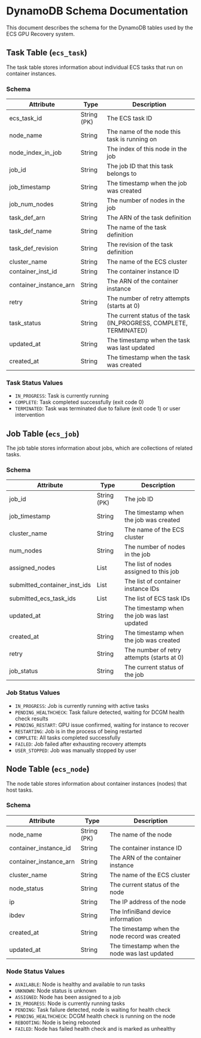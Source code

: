 # DynamoDB Schema Documentation

This document describes the schema for the DynamoDB tables used by the ECS GPU Recovery system.

## Task Table (`ecs_task`)

The task table stores information about individual ECS tasks that run on container instances.

### Schema

| Attribute | Type | Description |
|-----------|------|-------------|
| ecs_task_id | String (PK) | The ECS task ID |
| node_name | String | The name of the node this task is running on |
| node_index_in_job | String | The index of this node in the job |
| job_id | String | The job ID that this task belongs to |
| job_timestamp | String | The timestamp when the job was created |
| job_num_nodes | String | The number of nodes in the job |
| task_def_arn | String | The ARN of the task definition |
| task_def_name | String | The name of the task definition |
| task_def_revision | String | The revision of the task definition |
| cluster_name | String | The name of the ECS cluster |
| container_inst_id | String | The container instance ID |
| container_instance_arn | String | The ARN of the container instance |
| retry | String | The number of retry attempts (starts at 0) |
| task_status | String | The current status of the task (IN_PROGRESS, COMPLETE, TERMINATED) |
| updated_at | String | The timestamp when the task was last updated |
| created_at | String | The timestamp when the task was created |

### Task Status Values

- `IN_PROGRESS`: Task is currently running
- `COMPLETE`: Task completed successfully (exit code 0)
- `TERMINATED`: Task was terminated due to failure (exit code 1) or user intervention

## Job Table (`ecs_job`)

The job table stores information about jobs, which are collections of related tasks.

### Schema

| Attribute | Type | Description |
|-----------|------|-------------|
| job_id | String (PK) | The job ID |
| job_timestamp | String | The timestamp when the job was created |
| cluster_name | String | The name of the ECS cluster |
| num_nodes | String | The number of nodes in the job |
| assigned_nodes | List | The list of nodes assigned to this job |
| submitted_container_inst_ids | List | The list of container instance IDs |
| submitted_ecs_task_ids | List | The list of ECS task IDs |
| updated_at | String | The timestamp when the job was last updated |
| created_at | String | The timestamp when the job was created |
| retry | String | The number of retry attempts (starts at 0) |
| job_status | String | The current status of the job |

### Job Status Values

- `IN_PROGRESS`: Job is currently running with active tasks
- `PENDING_HEALTHCHECK`: Task failure detected, waiting for DCGM health check results
- `PENDING_RESTART`: GPU issue confirmed, waiting for instance to recover
- `RESTARTING`: Job is in the process of being restarted
- `COMPLETE`: All tasks completed successfully
- `FAILED`: Job failed after exhausting recovery attempts
- `USER_STOPPED`: Job was manually stopped by user

## Node Table (`ecs_node`)

The node table stores information about container instances (nodes) that host tasks.

### Schema

| Attribute | Type | Description |
|-----------|------|-------------|
| node_name | String (PK) | The name of the node |
| container_instance_id | String | The container instance ID |
| container_instance_arn | String | The ARN of the container instance |
| cluster_name | String | The name of the ECS cluster |
| node_status | String | The current status of the node |
| ip | String | The IP address of the node |
| ibdev | String | The InfiniBand device information |
| created_at | String | The timestamp when the node record was created |
| updated_at | String | The timestamp when the node was last updated |

### Node Status Values

- `AVAILABLE`: Node is healthy and available to run tasks
- `UNKNOWN`: Node status is unknown
- `ASSIGNED`: Node has been assigned to a job
- `IN_PROGRESS`: Node is currently running tasks
- `PENDING`: Task failure detected, node is waiting for health check
- `PENDING_HEALTHCHECK`: DCGM health check is running on the node
- `REBOOTING`: Node is being rebooted
- `FAILED`: Node has failed health check and is marked as unhealthy
